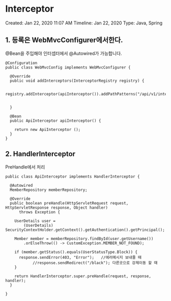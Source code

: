 # Interceptor

Created: Jan 22, 2020 11:07 AM
Timeline: Jan 22, 2020
Type: Java, Spring

## 1. 등록은 WebMvcConfigurer에서한다.

@Bean을 주입해야 인터셉터에서 @Autowired가 가능합니다.

    @Configuration
    public class WebMvcConfig implements WebMvcConfigurer {
    
      @Override
      public void addInterceptors(InterceptorRegistry registry) {
    
        registry.addInterceptor(apiInterceptor()).addPathPatterns("/api/v1/interceptor");
    
    
      }
    
      @Bean
      public ApiInterceptor apiInterceptor() {
    
        return new ApiInterceptor ();
      }
    }

## 2. HandlerInterceptor

PreHandle에서 처리

    public class ApiInterceptor implements HandlerInterceptor {
    
      @Autowired
      MemberRepository memberRepository;
    
      @Override
      public boolean preHandle(HttpServletRequest request, HttpServletResponse response, Object handler)
          throws Exception {
    
        UserDetails user =
            (UserDetails) SecurityContextHolder.getContext().getAuthentication().getPrincipal();
    
        Member member = memberRepository.findById(user.getUsername())
            .orElseThrow(() -> CustomException.MEMBER_NOT_FOUND);
    
        if (member.getStatus().equals(UserStatusType.Block)) {
          response.sendError(403, "Error");   //에러메시지 보내줄 때
    			//response.sendRedirect("/black"); 다른곳으로 강제이동 할 때
        }
    
        return HandlerInterceptor.super.preHandle(request, response, handler);
      }
    
    }